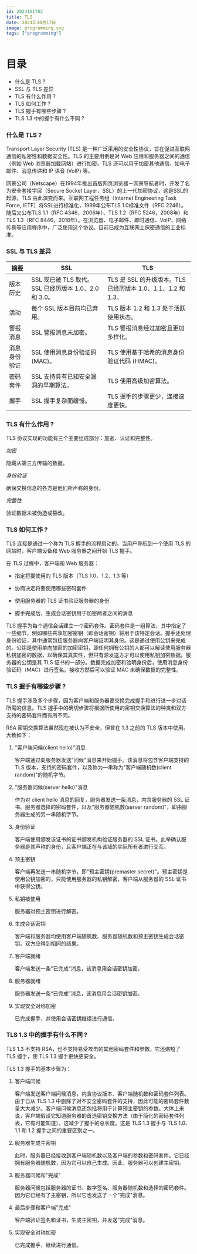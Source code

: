 ```yaml
---
id: 2024101702
title: TLS
date: 2024年10月17日
image: programming.svg
tags: ["programming"]
---
```



# 目录

- 什么是 TLS ?
- SSL 与 TLS 差异
- TLS 有什么作用 ?
- TLS 如何工作 ? 
- TLS 握手有哪些步骤 ? 
- TLS 1.3 中的握手有什么不同 ? 


### 什么是 TLS ? 

Transport Layer Security (TLS) 是一种广泛采用的安全性协议，旨在促进互联网通信的私密性和数据安全性。TLS 的主要用例是对 Web 应用和服务器之间的通信（例如 Web 浏览器加载网站）进行加密。TLS 还可以用于加密其他通信，如电子邮件、消息传递和 IP 语音 (VoIP) 等。

网景公司（Netscape）在1994年推出首版网页浏览器－网景导航者时，开发了名为安全套接字层（Secure Socket Layer，SSL）的上一代加密协议，这是SSL的起源，TLS 由此演变而来。互联网工程任务组（Internet Engineering Task Force, IETF）将SSL进行标准化，1999年公布TLS 1.0标准文件（RFC 2246）。随后又公布TLS 1.1（RFC 4346，2006年）、TLS 1.2（RFC 5246，2008年）和TLS 1.3（RFC 8446，2018年）。在浏览器、电子邮件、即时通信、VoIP、网络传真等应用程序中，广泛使用这个协议。目前已成为互联网上保密通信的工业标准。

### SSL 与 TLS 差异

| 摘要         | SSL                                                   | TLS                                                          |
| ------------ | ----------------------------------------------------- | ------------------------------------------------------------ |
| 版本历史     | SSL 现已被 TLS 取代。SSL 已经历版本 1.0、2.0 和 3.0。 | TLS 是 SSL 的升级版本。TLS 已经历版本 1.0、1.1、1.2 和 1.3。 |
| 活动         | 每个 SSL 版本目前均已弃用。                           | TLS 版本 1.2 和 1.3 处于活跃使用状态。                       |
| 警报消息     | SSL 警报消息未加密。                                  | TLS 警报消息经过加密且更加多样化。                           |
| 消息身份验证 | SSL 使用消息身份验证码 (MAC)。                        | TLS 使用基于哈希的消息身份验证代码 (HMAC)。                  |
| 密码套件     | SSL 支持具有已知安全漏洞的早期算法。                  | TLS 使用高级加密算法。                                       |
| 握手         | SSL 握手复杂而缓慢。                                  | TLS 握手的步骤更少，连接速度更快。                           |

### TLS 有什么作用 ? 

TLS 协议实现的功能有三个主要组成部分：加密、认证和完整性。

*加密*

隐藏从第三方传输的数据。

*身份验证*

确保交换信息的各方是他们所声称的身份。

*完整性*

验证数据未被伪造或篡改。


### TLS 如何工作 ? 

TLS 连接是通过一个称为 TLS 握手的流程启动的。当用户导航到一个使用 TLS 的网站时，客户端设备和 Web 服务器之间开始 TLS 握手。

在 TLS 过程中，客户端和 Web 服务器：

- 指定将要使用的 TLS 版本（TLS 1.0、1.2、1.3 等）

- 协商决定将要使用哪些密码套件

- 使用服务器的 TLS 证书验证服务器的身份

- 握手完成后，生成会话密钥用于加密两者之间的消息

TLS 握手为每个通信会话建立一个密码套件。密码套件是一组算法，其中指定了一些细节，例如哪些共享加密密钥（即会话密钥）将用于该特定会话。握手还处理身份验证，其中通常包括服务器向客户端证明其身份。这是通过使用公钥来完成的。公钥是使用单向加密的加密密钥，即任何拥有公钥的人都可以解读使用服务器私钥加密的数据，以确保其真实性，但只有源发送方才可以使用私钥加密数据。服务器的公钥是其 TLS 证书的一部分。数据完成加密和验明身份后，使用消息身份验证码（MAC）进行签名。接收方然后可以验证 MAC 来确保数据的完整性。


### TLS 握手有哪些步骤 ? 

TLS 握手涉及多个步骤，因为客户端和服务器要交换完成握手和进行进一步对话所需的信息。TLS 握手中的确切步骤将根据所使用的密钥交换算法的种类和双方支持的密码套件而有所不同。

RSA 密钥交换算法虽然现在被认为不安全，但曾在 1.3 之前的 TLS 版本中使用。大致如下：

1. "客户端问候(client hello)"消息

   客户端通过向服务器发送"问候"消息来开始握手。该消息将包含客户端支持的 TLS 版本，支持的密码套件，以及称为一串称为"客户端随机数(client random)"的随机字节。

2. "服务器问候(server hello)"消息

   作为对 client hello 消息的回复，服务器发送一条消息，内含服务器的 SSL 证书、服务器选择的密码套件，以及"服务器随机数(server random)"，即由服务器生成的另一串随机字节。

3. 身份验证

   客户端使用颁发该证书的证书颁发机构验证服务器的 SSL 证书。此举确认服务器是其声称的身份，且客户端正在与该域的实际所有者进行交互。

4. 预主密钥

   客户端再发送一串随机字节，即"预主密钥(premaster secret)"。预主密钥是使用公钥加密的，只能使用服务器的私钥解密，客户端从服务器的 SSL 证书中获得公钥。

5. 私钥被使用

   服务器对预主密钥进行解密。

6. 生成会话密钥

   客户端和服务器均使用客户端随机数、服务器随机数和预主密钥生成会话密钥。双方应得到相同的结果。

7. 客户端就绪

   客户端发送一条"已完成"消息，该消息用会话密钥加密。

8. 服务器就绪

   服务器发送一条“已完成”消息，该消息用会话密钥加密。

9. 实现安全对称加密

   已完成握手，并使用会话密钥继续进行通信。


### TLS 1.3 中的握手有什么不同 ? 

TLS 1.3 不支持 RSA，也不支持易受攻击的其他密码套件和参数。它还缩短了 TLS 握手，使 TLS 1.3 握手更快更安全。

TLS 1.3 握手的基本步骤为：

1. 客户端问候

   客户端发送客户端问候消息，内含协议版本、客户端随机数和密码套件列表。由于已从 TLS 1.3 中删除了对不安全密码套件的支持，因此可能的密码套件数量大大减少。客户端问候消息还包括将用于计算预主密钥的参数。大体上来说，客户端假设它知道服务器的首选密钥交换方法（由于简化的密码套件列表，它有可能知道）。这减少了握手的总长度。这是 TLS 1.3 握手与 TLS 1.0、1.1 和 1.2 握手之间的重要区别之一。

2. 服务器生成主密钥
   
   此时，服务器已经接收到客户端随机数以及客户端的参数和密码套件。它已经拥有服务器随机数，因为它可以自己生成。因此，服务器可以创建主密钥。

3. 服务器问候和"完成"

   服务器问候包括服务器的证书、数字签名、服务器随机数和选择的密码套件。因为它已经有了主密钥，所以它也发送了一个"完成"消息。

4. 最后步骤和客户端"完成"

   客户端验证签名和证书，生成主密钥，并发送"完成"消息。

5. 实现安全对称加密

   已完成握手，继续进行通信。